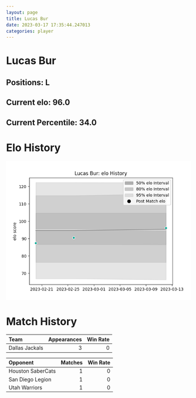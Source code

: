 ```yaml
---  
layout: page  
title: Lucas Bur  
date: 2023-03-17 17:35:44.247013  
categories: player  
---
```

# Lucas Bur

## Positions: L

## Current elo: 96.0

## Current Percentile: 34.0

# Elo History


![elo history](history_LucasBur.png)
# Match History


| Team           |   Appearances |   Win Rate |
|:---------------|--------------:|-----------:|
| Dallas Jackals |             3 |          0 |

| Opponent          |   Matches |   Win Rate |
|:------------------|----------:|-----------:|
| Houston SaberCats |         1 |          0 |
| San Diego Legion  |         1 |          0 |
| Utah Warriors     |         1 |          0 |